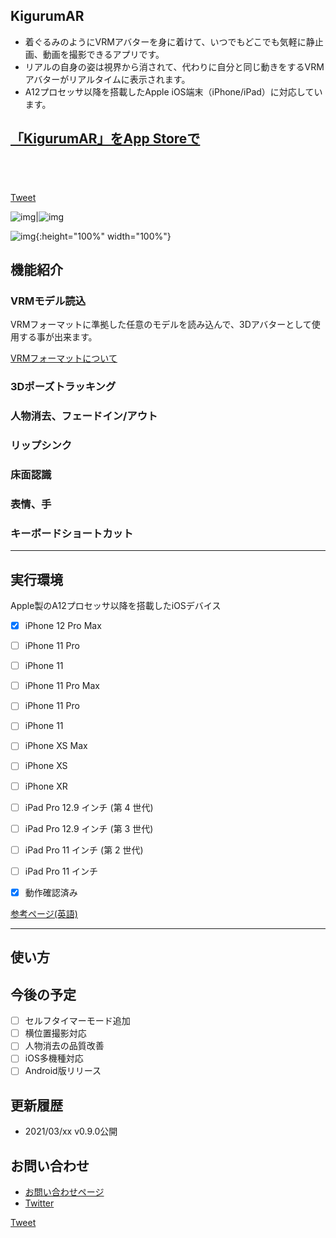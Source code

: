 ## KigurumAR
- 着ぐるみのようにVRMアバターを身に着けて、いつでもどこでも気軽に静止画、動画を撮影できるアプリです。
- リアルの自身の姿は視界から消されて、代わりに自分と同じ動きをするVRMアバターがリアルタイムに表示されます。
- A12プロセッサ以降を搭載したApple iOS端末（iPhone/iPad）に対応しています。

## [「KigurumAR」をApp Storeで](https://apps.apple.com/jp/app/xxxxxxxx)

<a href="https://apps.apple.com/jp/app/emosign/id1510650833?mt=8" style="display:inline-block;overflow:hidden;background:url(https://linkmaker.itunes.apple.com/en-us/badge-lrg.svg?releaseDate=2020-06-15&kind=iossoftware&bubble=ios_apps) no-repeat;width:135px;height:40px;"></a>

<a href="https://twitter.com/share?ref_src=twsrc%5Etfw&hashtags=Emosign" class="twitter-share-button" data-show-count="false">Tweet</a><script async src="https://platform.twitter.com/widgets.js" charset="utf-8"></script>

![img](Image/IMG_0351.PNG)|![img](Image/IMG_0352.PNG)

![img](Image/Capture20200525115445.png){:height="100%" width="100%"}

## 機能紹介
### VRMモデル読込
VRMフォーマットに準拠した任意のモデルを読み込んで、3Dアバターとして使用する事が出来ます。

[VRMフォーマットについて](https://vrm.dev/)

### 3Dポーズトラッキング

### 人物消去、フェードイン/アウト

### リップシンク

### 床面認識

### 表情、手

### キーボードショートカット

-----

## 実行環境
Apple製のA12プロセッサ以降を搭載したiOSデバイス

- [x] iPhone 12 Pro Max
- [ ] iPhone 11 Pro
- [ ] iPhone 11
- [ ] iPhone 11 Pro Max
- [ ] iPhone 11 Pro
- [ ] iPhone 11
- [ ] iPhone XS Max
- [ ] iPhone XS
- [ ] iPhone XR
- [ ] iPad Pro 12.9 インチ (第 4 世代)
- [ ] iPad Pro 12.9 インチ (第 3 世代)
- [ ] iPad Pro 11 インチ (第 2 世代)
- [ ] iPad Pro 11 インチ

- [x] 動作確認済み

[参考ページ(英語)](https://developer.apple.com/augmented-reality/arkit/)

-----

## 使い方



## 今後の予定
- [ ] セルフタイマーモード追加
- [ ] 横位置撮影対応
- [ ] 人物消去の品質改善
- [ ] iOS多機種対応
- [ ] Android版リリース

## 更新履歴
- 2021/03/xx v0.9.0公開

## お問い合わせ
- [お問い合わせページ](https://docs.google.com/forms/d/e/1FAIpQLSeM6epPLYCkLF4ngk_GQKEzkqP9Fn1FzsuyhnKS3RJylz_Klg/viewform)
- [Twitter](https://twitter.com/AmadeusSVX)


<a href="https://twitter.com/share?ref_src=twsrc%5Etfw&hashtags=Emosign" class="twitter-share-button" data-show-count="false">Tweet</a><script async src="https://platform.twitter.com/widgets.js" charset="utf-8"></script>
